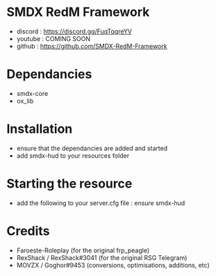# SMDX RedM Framework
- discord : https://discord.gg/FuqTqqreYV
- youtube : COMING SOON
- github : https://github.com/SMDX-RedM-Framework

# Dependancies
- smdx-core
- ox_lib

# Installation
- ensure that the dependancies are added and started
- add smdx-hud to your resources folder

# Starting the resource
- add the following to your server.cfg file : ensure smdx-hud

# Credits
- Faroeste-Roleplay (for the original frp_peagle)
- RexShack / RexShack#3041 (for the original RSG Telegram)
- MOVZX / Goghor#9453 (conversions, optimisations, additions, etc)
